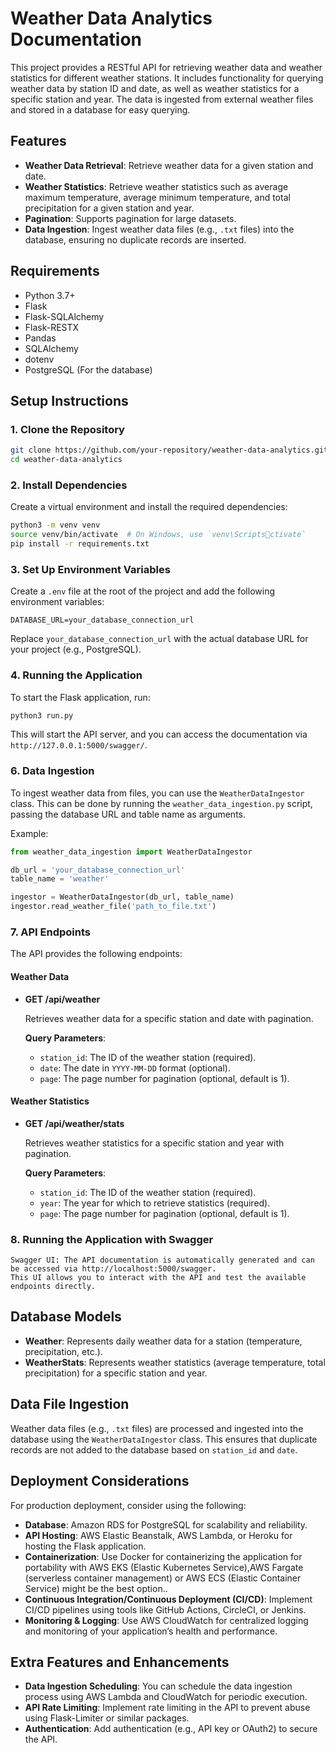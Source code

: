 
# Weather Data Analytics Documentation

This project provides a RESTful API for retrieving weather data and weather statistics for different weather stations. It includes functionality for querying weather data by station ID and date, as well as weather statistics for a specific station and year. The data is ingested from external weather files and stored in a database for easy querying.

## Features

- **Weather Data Retrieval**: Retrieve weather data for a given station and date.
- **Weather Statistics**: Retrieve weather statistics such as average maximum temperature, average minimum temperature, and total precipitation for a given station and year.
- **Pagination**: Supports pagination for large datasets.
- **Data Ingestion**: Ingest weather data files (e.g., `.txt` files) into the database, ensuring no duplicate records are inserted.

## Requirements

- Python 3.7+
- Flask
- Flask-SQLAlchemy
- Flask-RESTX
- Pandas
- SQLAlchemy
- dotenv
- PostgreSQL (For the database)

## Setup Instructions

### 1. Clone the Repository

```bash
git clone https://github.com/your-repository/weather-data-analytics.git
cd weather-data-analytics
```

### 2. Install Dependencies

Create a virtual environment and install the required dependencies:

```bash
python3 -m venv venv
source venv/bin/activate  # On Windows, use `venv\Scriptsctivate`
pip install -r requirements.txt
```

### 3. Set Up Environment Variables

Create a `.env` file at the root of the project and add the following environment variables:

```env
DATABASE_URL=your_database_connection_url
```

Replace `your_database_connection_url` with the actual database URL for your project (e.g., PostgreSQL).

### 4. Running the Application

To start the Flask application, run:

```bash
python3 run.py
```

This will start the API server, and you can access the documentation via `http://127.0.0.1:5000/swagger/`.

### 6. Data Ingestion

To ingest weather data from files, you can use the `WeatherDataIngestor` class. This can be done by running the `weather_data_ingestion.py` script, passing the database URL and table name as arguments.

Example:

```python
from weather_data_ingestion import WeatherDataIngestor

db_url = 'your_database_connection_url'
table_name = 'weather'

ingestor = WeatherDataIngestor(db_url, table_name)
ingestor.read_weather_file('path_to_file.txt')
```

### 7. API Endpoints

The API provides the following endpoints:

#### **Weather Data**

- **GET /api/weather**
  
  Retrieves weather data for a specific station and date with pagination.
  
  **Query Parameters**:
  - `station_id`: The ID of the weather station (required).
  - `date`: The date in `YYYY-MM-DD` format (optional).
  - `page`: The page number for pagination (optional, default is 1).

#### **Weather Statistics**

- **GET /api/weather/stats**
  
  Retrieves weather statistics for a specific station and year with pagination.
  
  **Query Parameters**:
  - `station_id`: The ID of the weather station (required).
  - `year`: The year for which to retrieve statistics (required).
  - `page`: The page number for pagination (optional, default is 1).

### 8. Running the Application with Swagger

    Swagger UI: The API documentation is automatically generated and can be accessed via http://localhost:5000/swagger.
    This UI allows you to interact with the API and test the available endpoints directly.

## Database Models

- **Weather**: Represents daily weather data for a station (temperature, precipitation, etc.).
- **WeatherStats**: Represents weather statistics (average temperature, total precipitation) for a specific station and year.

## Data File Ingestion

Weather data files (e.g., `.txt` files) are processed and ingested into the database using the `WeatherDataIngestor` class. This ensures that duplicate records are not added to the database based on `station_id` and `date`.

## Deployment Considerations

For production deployment, consider using the following:

- **Database**: Amazon RDS for PostgreSQL for scalability and reliability.
- **API Hosting**: AWS Elastic Beanstalk, AWS Lambda, or Heroku for hosting the Flask application.
- **Containerization**: Use Docker for containerizing the application for portability with AWS EKS (Elastic Kubernetes Service),AWS Fargate (serverless container management) or AWS ECS (Elastic Container Service) might be the best option..
- **Continuous Integration/Continuous Deployment (CI/CD)**: Implement CI/CD pipelines using tools like GitHub Actions, CircleCI, or Jenkins.
- **Monitoring & Logging**: Use AWS CloudWatch for centralized logging and monitoring of your application’s health and performance.

## Extra Features and Enhancements

- **Data Ingestion Scheduling**: You can schedule the data ingestion process using AWS Lambda and CloudWatch for periodic execution.
- **API Rate Limiting**: Implement rate limiting in the API to prevent abuse using Flask-Limiter or similar packages.
- **Authentication**: Add authentication (e.g., API key or OAuth2) to secure the API.
